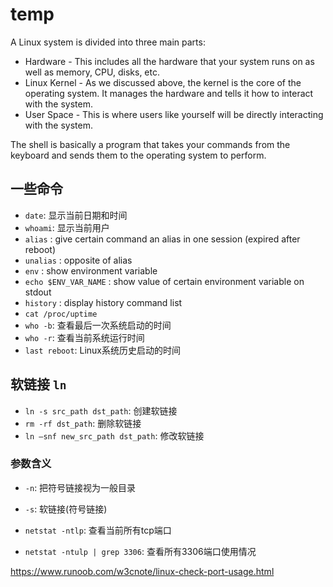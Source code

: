 # temp
A Linux system is divided into three main parts:

-   Hardware - This includes all the hardware that your system runs on as well as memory, CPU, disks, etc.
-   Linux Kernel - As we discussed above, the kernel is the core of the operating system. It manages the hardware and tells it how to interact with the system.
-   User Space - This is where users like yourself will be directly interacting with the system.

The shell is basically a program that takes your commands from the keyboard and sends them to the operating system to perform.

## 一些命令
* `date`: 显示当前日期和时间
* `whoami`: 显示当前用户
* `alias` : give certain command an alias in one session (expired after reboot)
* `unalias` : opposite of alias
* `env` : show environment variable
* `echo $ENV_VAR_NAME` : show value of certain environment variable on stdout
* `history` : display history command list
* `cat /proc/uptime`
* `who -b`: 查看最后一次系统启动的时间
* `who -r`: 查看当前系统运行时间
* `last reboot`: Linux系统历史启动的时间

  




## 软链接 `ln`
* `ln -s src_path dst_path`: 创建软链接
* `rm -rf dst_path`: 删除软链接
* `ln –snf new_src_path dst_path`: 修改软链接

### 参数含义
* `-n`: 把符号链接视为一般目录
* `-s`: 软链接(符号链接)


* `netstat -ntlp`: 查看当前所有tcp端口 
* `netstat -ntulp | grep 3306`:  查看所有3306端口使用情况

https://www.runoob.com/w3cnote/linux-check-port-usage.html

<!--stackedit_data:
eyJoaXN0b3J5IjpbMTMzOTAzMjQ5MiwzNzMzNTQxMjldfQ==
-->